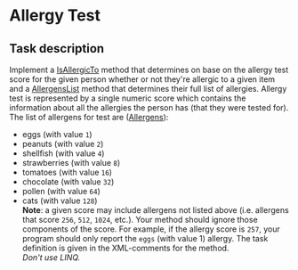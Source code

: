 # Allergy Test

## Task description

Implement a [IsAllergicTo](AllergyTest/Allergies.cs#L26) method that determines on base on the allergy test score for the given person whether or not they're allergic to a given item and a [AllergensList](AllergyTest/Allergies.cs#L36) method that determines their full list of allergies. Allergy test is represented by a single numeric score which contains the information about all the allergies the person has (that they were tested for). The list of allergens for test are ([Allergens](AllergyTest/Allergens.cs#L6)):
- eggs (with value `1`)
- peanuts (with value `2`)
- shellfish (with value `4`)
- strawberries (with value `8`)
- tomatoes (with value `16`)
- chocolate (with value `32`)
- pollen (with value `64`)
- cats (with value `128`)     
**Note**: a given score may include allergens not listed above (i.e. allergens that score `256`, `512`, `1024`, etc.). Your method should ignore those components of the score. For example, if the allergy score is `257`, your program should only report the `eggs` (with value 1) allergy. The task definition is given in the XML-comments for the method.    
_Don't use LINQ._